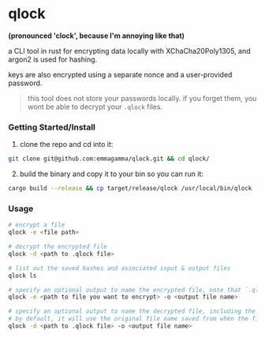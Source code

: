 # qlock
**(pronounced 'clock', because I'm annoying like that)**

a CLI tool in rust for encrypting data locally with XChaCha20Poly1305, and argon2 is used for hashing.

keys are also encrypted using a separate nonce and a user-provided password.

> this tool does not store your passwords locally. if you forget them, you wont be able to decrypt your `.qlock` files.

### Getting Started/Install

1. clone the repo and cd into it:

```bash
git clone git@github.com:emmagamma/qlock.git && cd qlock/
```

2. build the binary and copy it to your bin so you can run it:

```bash
cargo build --release && cp target/release/qlock /usr/local/bin/qlock
```

### Usage

```bash
# encrypt a file
qlock -e <file path>

# decrypt the encrypted file
qlock -d <path to .qlock file>

# list out the saved hashes and associated input & output files
qlock ls

# specify an optional output to name the encrypted file, note that `.qlock` will be appended to it automatically.
qlock -e <path to file you want to encrypt> -o <output file name>

# specify an optional output to name the decrypted file, including the file extension to use.
# by default, it will use the original file name saved from when the file was encrypted.
qlock -d <path to .qlock file> -o <output file name>
```
